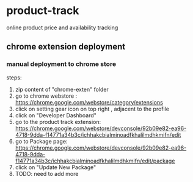 # product-track
online product price and availability tracking





## chrome extension deployment


### manual deployment to chrome store

steps:
1. zip content of "chrome-exten" folder
2. go to chrome webstore : https://chrome.google.com/webstore/category/extensions 
3. click on setting gear icon on top right , adjacent to the profile
4. click on "Developer Dashboard"
5. go to the product track extension: https://chrome.google.com/webstore/devconsole/92b09e82-ea96-4718-9dda-f14771a34b3c/ichhakcbialminoadfkhalilmdhkmifn/edit
6. go to Package page: https://chrome.google.com/webstore/devconsole/92b09e82-ea96-4718-9dda-f14771a34b3c/ichhakcbialminoadfkhalilmdhkmifn/edit/package
7. click on "Update New Package"
8. TODO: need to add more


